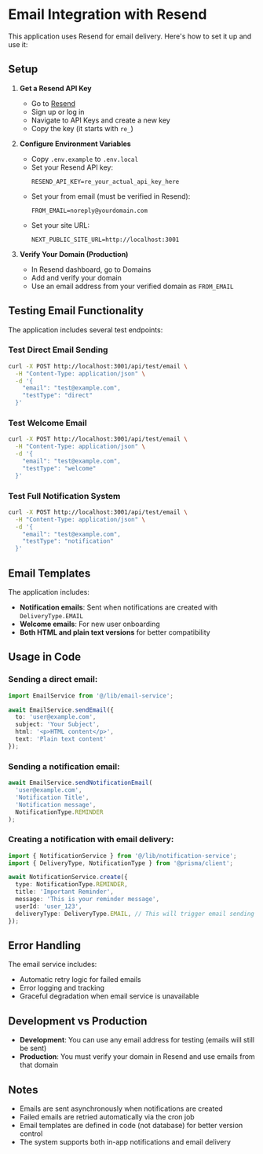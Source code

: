 # Email Integration with Resend

This application uses Resend for email delivery. Here's how to set it up and use it:

## Setup

1. **Get a Resend API Key**
   - Go to [Resend](https://resend.com)
   - Sign up or log in
   - Navigate to API Keys and create a new key
   - Copy the key (it starts with `re_`)

2. **Configure Environment Variables**
   - Copy `.env.example` to `.env.local`
   - Set your Resend API key:
     ```
     RESEND_API_KEY=re_your_actual_api_key_here
     ```
   - Set your from email (must be verified in Resend):
     ```
     FROM_EMAIL=noreply@yourdomain.com
     ```
   - Set your site URL:
     ```
     NEXT_PUBLIC_SITE_URL=http://localhost:3001
     ```

3. **Verify Your Domain (Production)**
   - In Resend dashboard, go to Domains
   - Add and verify your domain
   - Use an email address from your verified domain as `FROM_EMAIL`

## Testing Email Functionality

The application includes several test endpoints:

### Test Direct Email Sending
```bash
curl -X POST http://localhost:3001/api/test/email \
  -H "Content-Type: application/json" \
  -d '{
    "email": "test@example.com",
    "testType": "direct"
  }'
```

### Test Welcome Email
```bash
curl -X POST http://localhost:3001/api/test/email \
  -H "Content-Type: application/json" \
  -d '{
    "email": "test@example.com",
    "testType": "welcome"
  }'
```

### Test Full Notification System
```bash
curl -X POST http://localhost:3001/api/test/email \
  -H "Content-Type: application/json" \
  -d '{
    "email": "test@example.com",
    "testType": "notification"
  }'
```

## Email Templates

The application includes:

- **Notification emails**: Sent when notifications are created with `DeliveryType.EMAIL`
- **Welcome emails**: For new user onboarding
- **Both HTML and plain text versions** for better compatibility

## Usage in Code

### Sending a direct email:
```typescript
import EmailService from '@/lib/email-service';

await EmailService.sendEmail({
  to: 'user@example.com',
  subject: 'Your Subject',
  html: '<p>HTML content</p>',
  text: 'Plain text content'
});
```

### Sending a notification email:
```typescript
await EmailService.sendNotificationEmail(
  'user@example.com',
  'Notification Title',
  'Notification message',
  NotificationType.REMINDER
);
```

### Creating a notification with email delivery:
```typescript
import { NotificationService } from '@/lib/notification-service';
import { DeliveryType, NotificationType } from '@prisma/client';

await NotificationService.create({
  type: NotificationType.REMINDER,
  title: 'Important Reminder',
  message: 'This is your reminder message',
  userId: 'user_123',
  deliveryType: DeliveryType.EMAIL, // This will trigger email sending
});
```

## Error Handling

The email service includes:
- Automatic retry logic for failed emails
- Error logging and tracking
- Graceful degradation when email service is unavailable

## Development vs Production

- **Development**: You can use any email address for testing (emails will still be sent)
- **Production**: You must verify your domain in Resend and use emails from that domain

## Notes

- Emails are sent asynchronously when notifications are created
- Failed emails are retried automatically via the cron job
- Email templates are defined in code (not database) for better version control
- The system supports both in-app notifications and email delivery

